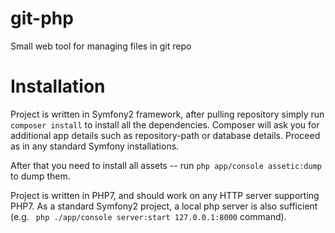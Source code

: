 # git-php
Small web tool for managing files in git repo


Installation
=========

Project is written in Symfony2 framework, after pulling repository simply run ```composer install``` to install all the dependencies.
Composer will ask you for additional app details such as repository-path or database details. Proceed as in any standard Symfony installations.

After that you need to install all assets -- run ```php app/console assetic:dump``` to dump them.

Project is written in PHP7, and should work on any HTTP server supporting PHP7. As a standard Symfony2 project, a local php server is also sufficient (e.g. ``` php ./app/console server:start 127.0.0.1:8000``` command).
